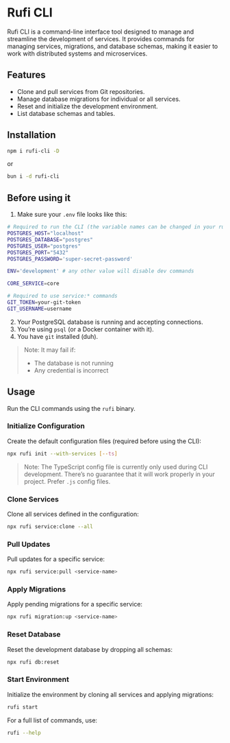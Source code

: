 # Rufi CLI

Rufi CLI is a command-line interface tool designed to manage and streamline the development of services. It provides commands for managing services, migrations, and database schemas, making it easier to work with distributed systems and microservices.

## Features

-   Clone and pull services from Git repositories.
-   Manage database migrations for individual or all services.
-   Reset and initialize the development environment.
-   List database schemas and tables.

## Installation

```bash
npm i rufi-cli -D
```

or

```bash
bun i -d rufi-cli
```

## Before using it

1. Make sure your `.env` file looks like this:

```bash
# Required to run the CLI (the variable names can be changed in your rufi.config)
POSTGRES_HOST="localhost"
POSTGRES_DATABASE="postgres"
POSTGRES_USER="postgres"
POSTGRES_PORT="5432"
POSTGRES_PASSWORD='super-secret-password'

ENV='development' # any other value will disable dev commands

CORE_SERVICE=core

# Required to use service:* commands
GIT_TOKEN=your-git-token
GIT_USERNAME=username
```

2. Your PostgreSQL database is running and accepting connections.
3. You’re using `psql` (or a Docker container with it).
4. You have `git` installed (duh).

> Note: It may fail if:
>
> -   The database is not running
> -   Any credential is incorrect

## Usage

Run the CLI commands using the `rufi` binary.

### Initialize Configuration

Create the default configuration files (required before using the CLI):

```bash
npx rufi init --with-services [--ts]
```

> Note: The TypeScript config file is currently only used during CLI development.
> There’s no guarantee that it will work properly in your project. Prefer `.js` config files.

### Clone Services

Clone all services defined in the configuration:

```bash
npx rufi service:clone --all
```

### Pull Updates

Pull updates for a specific service:

```bash
npx rufi service:pull <service-name>
```

### Apply Migrations

Apply pending migrations for a specific service:

```bash
npx rufi migration:up <service-name>
```

### Reset Database

Reset the development database by dropping all schemas:

```bash
npx rufi db:reset
```

### Start Environment

Initialize the environment by cloning all services and applying migrations:

```bash
rufi start
```

For a full list of commands, use:

```bash
rufi --help
```
